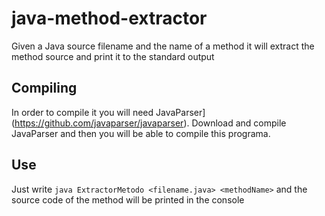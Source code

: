 # java-method-extractor
Given a Java source filename and the name of a method it will extract the method source and print it to the standard output

Compiling
----------

In order to compile it you will need JavaParser](https://github.com/javaparser/javaparser). Download and compile JavaParser and then you will be able to compile this  programa.

Use
---

Just write ``java ExtractorMetodo <filename.java> <methodName>`` and the source code of the method will be printed in the console
